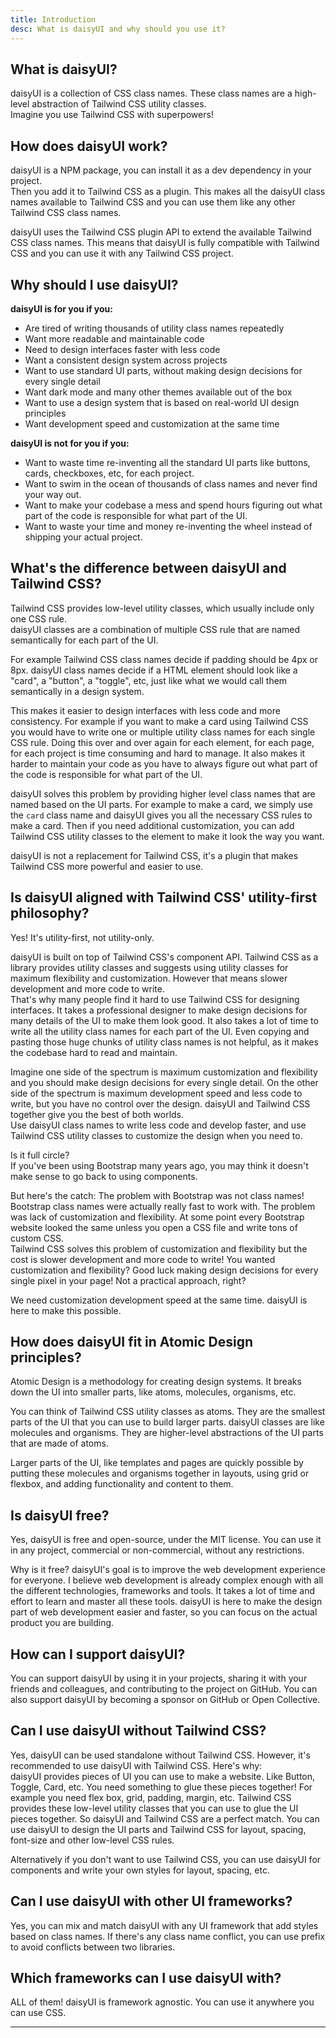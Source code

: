 ```yaml
---
title: Introduction
desc: What is daisyUI and why should you use it?
---
```


<script>
  import Translate from "$components/Translate.svelte"
</script>

## What is daisyUI?

daisyUI is a collection of CSS class names. These class names are a high-level abstraction of Tailwind CSS utility classes.  
Imagine you use Tailwind CSS with superpowers!

## How does daisyUI work?

daisyUI is a NPM package, you can install it as a dev dependency in your project.  
Then you add it to Tailwind CSS as a plugin. This makes all the daisyUI class names available to Tailwind CSS and you can use them like any other Tailwind CSS class names.

daisyUI uses the Tailwind CSS plugin API to extend the available Tailwind CSS class names. This means that daisyUI is fully compatible with Tailwind CSS and you can use it with any Tailwind CSS project.

## Why should I use daisyUI?

**daisyUI is for you if you:**
- Are tired of writing thousands of utility class names repeatedly
- Want more readable and maintainable code
- Need to design interfaces faster with less code
- Want a consistent design system across projects
- Want to use standard UI parts, without making design decisions for every single detail
- Want dark mode and many other themes available out of the box
- Want to use a design system that is based on real-world UI design principles
- Want development speed and customization at the same time

**daisyUI is not for you if you:**
- Want to waste time re-inventing all the standard UI parts like buttons, cards, checkboxes, etc, for each project.
- Want to swim in the ocean of thousands of class names and never find your way out.
- Want to make your codebase a mess and spend hours figuring out what part of the code is responsible for what part of the UI.
- Want to waste your time and money re-inventing the wheel instead of shipping your actual project.


## What's the difference between daisyUI and Tailwind CSS?

Tailwind CSS provides low-level utility classes, which usually include only one CSS rule.  
daisyUI classes are a combination of multiple CSS rule that are named semantically for each part of the UI.  

For example Tailwind CSS class names decide if padding should be 4px or 8px. daisyUI class names decide if a HTML element should look like a "card", a "button", a "toggle", etc, just like what we would call them semantically in a design system.

This makes it easier to design interfaces with less code and more consistency. For example if you want to make a card using Tailwind CSS you would have to write one or multiple utility class names for each single CSS rule. Doing this over and over again for each element, for each page, for each project is time consuming and hard to manage. It also makes it harder to maintain your code as you have to always figure out what part of the code is responsible for what part of the UI.  

daisyUI solves this problem by providing higher level class names that are named based on the UI parts. For example to make a card, we simply use the `card` class name and daisyUI gives you all the necessary CSS rules to make a card. Then if you need additional customization, you can add Tailwind CSS utility classes to the element to make it look the way you want.

daisyUI is not a replacement for Tailwind CSS, it's a plugin that makes Tailwind CSS more powerful and easier to use.

## Is daisyUI aligned with Tailwind CSS' utility-first philosophy?

Yes! It's utility-first, not utility-only.

daisyUI is built on top of Tailwind CSS's component API. Tailwind CSS as a library provides utility classes and suggests using utility classes for maximum flexibility and customization. However that means slower development and more code to write.  
That's why many people find it hard to use Tailwind CSS for designing interfaces. It takes a professional designer to make design decisions for many details of the UI to make them look good. It also takes a lot of time to write all the utility class names for each part of the UI. Even copying and pasting those huge chunks of utility class names is not helpful, as it makes the codebase hard to read and maintain.  

Imagine one side of the spectrum is maximum customization and flexibility and you should make design decisions for every single detail. On the other side of the spectrum is maximum development speed and less code to write, but you have no control over the design. daisyUI and Tailwind CSS together give you the best of both worlds.  
Use daisyUI class names to write less code and develop faster, and use Tailwind CSS utility classes to customize the design when you need to.

Is it full circle?  
If you've been using Bootstrap many years ago, you may think it doesn't make sense to go back to using components.  

But here's the catch: The problem with Bootstrap was not class names! Bootstrap class names were actually really fast to work with. The problem was lack of customization and flexibility. At some point every Bootstrap website looked the same unless you open a CSS file and write tons of custom CSS.  
Tailwind CSS solves this problem of customization and flexibility but the cost is slower development and more code to write! You wanted customization and flexibility? Good luck making design decisions for every single pixel in your page! Not a practical approach, right?  

We need customization development speed at the same time. daisyUI is here to make this possible.

## How does daisyUI fit in Atomic Design principles?

Atomic Design is a methodology for creating design systems. It breaks down the UI into smaller parts, like atoms, molecules, organisms, etc.

You can think of Tailwind CSS utility classes as atoms. They are the smallest parts of the UI that you can use to build larger parts. daisyUI classes are like molecules and organisms. They are higher-level abstractions of the UI parts that are made of atoms.

Larger parts of the UI, like templates and pages are quickly possible by putting these molecules and organisms together in layouts, using grid or flexbox, and adding functionality and content to them.

## Is daisyUI free?

Yes, daisyUI is free and open-source, under the MIT license. You can use it in any project, commercial or non-commercial, without any restrictions.

Why is it free? daisyUI's goal is to improve the web development experience for everyone. I believe web development is already complex enough with all the different technologies, frameworks and tools. It takes a lot of time and effort to learn and master all these tools. daisyUI is here to make the design part of web development easier and faster, so you can focus on the actual product you are building.

## How can I support daisyUI?

You can support daisyUI by using it in your projects, sharing it with your friends and colleagues, and contributing to the project on GitHub. You can also support daisyUI by becoming a sponsor on GitHub or Open Collective.

## Can I use daisyUI without Tailwind CSS?

Yes, daisyUI can be used standalone without Tailwind CSS. However, it's recommended to use daisyUI with Tailwind CSS. Here's why:  
daisyUI provides pieces of UI you can use to make a website. Like Button, Toggle, Card, etc. You need something to glue these pieces together! For example you need flex box, grid, padding, margin, etc. Tailwind CSS provides these low-level utility classes that you can use to glue the UI pieces together. So daisyUI and Tailwind CSS are a perfect match. You can use daisyUI to design the UI parts and Tailwind CSS for layout, spacing, font-size and other low-level CSS rules.  

Alternatively if you don't want to use Tailwind CSS, you can use daisyUI for components and write your own styles for layout, spacing, etc.

## Can I use daisyUI with other UI frameworks?

Yes, you can mix and match daisyUI with any UI framework that add styles based on class names. If there's any class name conflict, you can use prefix to avoid conflicts between two libraries.

## Which frameworks can I use daisyUI with?

ALL of them! daisyUI is framework agnostic. You can use it anywhere you can use CSS.


---
